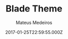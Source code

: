 ---
title: Blade Theme
github: https://github.com/mateussmedeiros/blade-theme
demo: https://mateussmedeiros.github.io/blade-theme/
author: Mateus Medeiros
ssg:
  - Jekyll
cms:
  - No Cms
date: 2017-01-25T22:59:55.000Z
description: A simple Jekyll blog theme
stale: true
draft: true
---